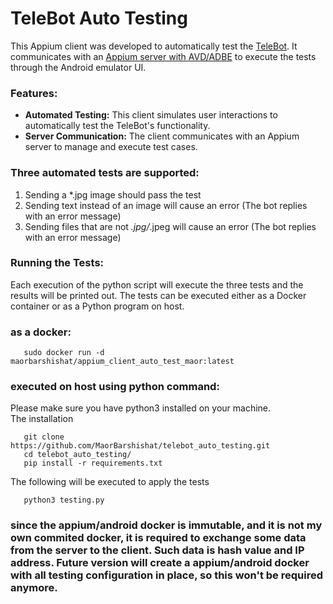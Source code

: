 # TeleBot Auto Testing

This Appium client was developed to automatically test the [TeleBot](https://github.com/MaorBarshishat/telebot). It communicates with an [Appium server with AVD/ADBE](https://github.com/MaorBarshishat/avd_adb_appium_server) to execute the tests through the Android emulator UI.

### Features:
- **Automated Testing:** This client simulates user interactions to automatically test the TeleBot's functionality.
- **Server Communication:** The client communicates with an Appium server to manage and execute test cases.

### Three automated tests are supported:
1. Sending a *.jpg image should pass the test
2. Sending text instead of an image will cause an error (The bot replies with an error message)
3. Sending files that are not *.jpg/*.jpeg will cause an error (The bot replies with an error message)
   
### Running the Tests:
Each execution of the python script will execute the three tests and the results will be printed out.
The tests can be executed either as a Docker container or as a Python program on host.

### as a docker:
```
   sudo docker run -d maorbarshishat/appium_client_auto_test_maor:latest
```

### executed on host using python command:
Please make sure you have python3 installed on your machine.<br />
The installation
 ```
    git clone https://github.com/MaorBarshishat/telebot_auto_testing.git
    cd telebot_auto_testing/
    pip install -r requirements.txt
 ```
The following will be executed to apply the tests
 ```
    python3 testing.py
```

### since the appium/android docker is immutable, and it is not my own commited docker, it is required to exchange some data from the server to the client. Such data is hash value and IP address. Future version will create a appium/android docker with all testing configuration in place, so this won't be required anymore.

